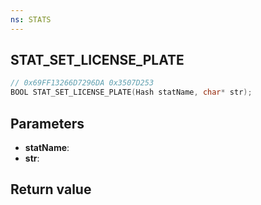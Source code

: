 ```yaml
---
ns: STATS
---
```

## STAT_SET_LICENSE_PLATE

```c
// 0x69FF13266D7296DA 0x3507D253
BOOL STAT_SET_LICENSE_PLATE(Hash statName, char* str);
```


## Parameters
* **statName**: 
* **str**: 

## Return value
